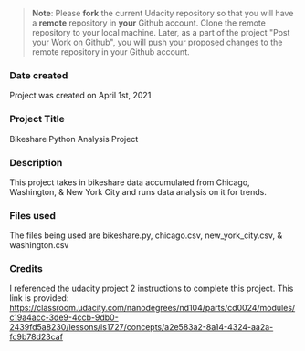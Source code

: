 >**Note**: Please **fork** the current Udacity repository so that you will have a **remote** repository in **your** Github account. Clone the remote repository to your local machine. Later, as a part of the project "Post your Work on Github", you will push your proposed changes to the remote repository in your Github account.

### Date created
Project was created on April 1st, 2021

### Project Title
Bikeshare Python Analysis Project

### Description
This project takes in bikeshare data accumulated from Chicago, Washington, & New York City and runs data analysis on it for trends.

### Files used
The files being used are bikeshare.py, chicago.csv, new_york_city.csv, & washington.csv

### Credits
I referenced the udacity project 2 instructions to complete this project. This link is provided: https://classroom.udacity.com/nanodegrees/nd104/parts/cd0024/modules/c19a4acc-3de9-4ccb-9db0-2439fd5a8230/lessons/ls1727/concepts/a2e583a2-8a14-4324-aa2a-fc9b78d23caf

